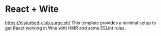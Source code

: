 # React + Wite
https://disturbed-club.surge.sh/
This template provides a minimal setup to get React working in Wite with HMR and some ESLint rules.
